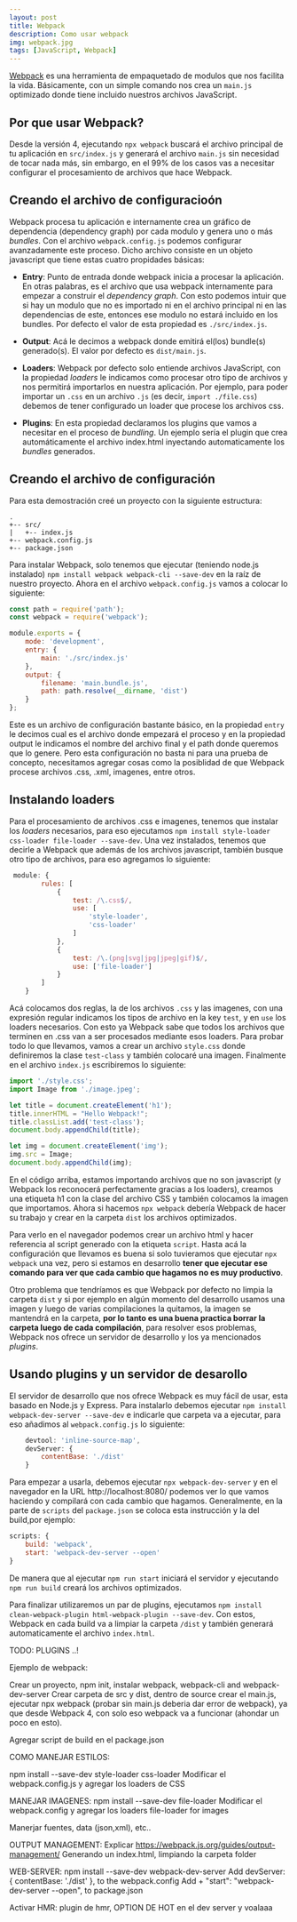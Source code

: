 ```yaml
---
layout: post
title: Webpack
description: Como usar webpack
img: webpack.jpg
tags: [JavaScript, Webpack]
---
```

[Webpack](https://webpack.js.org/) es una herramienta de empaquetado de modulos que nos facilita la vida. Básicamente, con un simple comando nos crea un `main.js` optimizado donde tiene incluido nuestros archivos JavaScript. 

## Por que usar Webpack?

Desde la versión 4, ejecutando `npx webpack` buscará el archivo principal de tu aplicación en `src/index.js` y generará el archivo `main.js` sin necesidad de tocar nada más, sin embargo, en el 99% de los casos vas a necesitar configurar el procesamiento de archivos que hace Webpack.

## Creando el archivo de configuracioón

Webpack procesa tu aplicación e internamente crea un gráfico de dependencia (dependency graph) por cada modulo y genera uno o más *bundles*. Con el archivo `webpack.config.js` podemos configurar avanzadamente este proceso. Dicho archivo consiste en un objeto javascript que tiene estas cuatro propidades básicas:

* **Entry**: Punto de entrada donde webpack inicia a procesar la aplicación. En otras palabras, es el archivo que usa webpack internamente para empezar a construir el *dependency graph*. Con esto podemos intuir que si hay un modulo que no es importado ni en el archivo principal ni en las dependencias de este, entonces ese modulo no estará incluido en los bundles. Por defecto el valor de esta propiedad es `./src/index.js`. 

* **Output**: Acá le decimos a webpack donde emitirá el(los) bundle(s) generado(s). El valor por defecto es `dist/main.js`.

* **Loaders**: Webpack por defecto solo entiende archivos JavaScript, con la propiedad *loaders* le indicamos como procesar otro tipo de archivos y nos permitirá importarlos en nuestra aplicación. Por ejemplo, para poder importar un `.css` en un archivo `.js` (es decir, `import ./file.css`) debemos de tener configurado un loader que procese los archivos css. 

* **Plugins**: En esta propiedad declaramos los plugins que vamos a necesitar en el proceso de *bundling*. Un ejemplo sería el plugin que crea automáticamente el archivo index.html inyectando automaticamente los *bundles* generados.

## Creando el archivo de configuración

Para esta demostración creé un proyecto con la siguiente estructura:

```
.
+-- src/
|   +-- index.js
+-- webpack.config.js
+-- package.json
```

Para instalar Webpack, solo tenemos que ejecutar (teniendo node.js instalado) `npm install webpack webpack-cli --save-dev` en la raíz de nuestro proyecto. Ahora en el archivo `webpack.config.js` vamos a colocar lo siguiente:

```javascript
const path = require('path');
const webpack = require('webpack');

module.exports = {
    mode: 'development',
    entry: {
        main: './src/index.js'
    },
    output: {
        filename: 'main.bundle.js',
        path: path.resolve(__dirname, 'dist')
    }
};
```

Este es un archivo de configuración bastante básico, en la propiedad `entry` le decimos cual es el archivo donde empezará el proceso y en la propiedad output le indicamos el nombre del archivo final y el path donde queremos que lo genere. Pero esta configuración no basta ni para una prueba de concepto, necesitamos agregar cosas como la posiblidad de que Webpack procese archivos .css, .xml, imagenes, entre otros.

## Instalando loaders

Para el procesamiento de archivos .css e imagenes, tenemos que instalar los *loaders* necesarios, para eso ejecutamos `npm install style-loader css-loader file-loader --save-dev`. Una vez instalados, tenemos que decirle a Webpack que además de los archivos javascript, también busque otro tipo de archivos, para eso agregamos lo siguiente:

```javascript
 module: {
        rules: [
            {
                test: /\.css$/,
                use: [
                    'style-loader',
                    'css-loader'
                ]
            },
            {
                test: /\.(png|svg|jpg|jpeg|gif)$/,
                use: ['file-loader']
            }
        ]
    }
```

Acá colocamos dos reglas, la de los archivos `.css` y las imagenes, con una expresión regular indicamos los tipos de archivo en la key `test`, y en `use` los loaders necesarios. Con esto ya Webpack sabe que todos los archivos que terminen en .css van a ser procesados mediante esos loaders. Para probar todo lo que llevamos, vamos a crear un archivo `style.css` donde definiremos la clase `test-class` y también colocaré una imagen. Finalmente en el archivo `index.js` escribiremos lo siguiente:

```javascript
import './style.css';
import Image from './image.jpeg';

let title = document.createElement('h1');
title.innerHTML = "Hello Webpack!";
title.classList.add('test-class');
document.body.appendChild(title);

let img = document.createElement('img');
img.src = Image;
document.body.appendChild(img);
```

En el código arriba, estamos importando archivos que no son javascript (y Webpack los reconocerá perfectamente gracias a los loaders), creamos una etiqueta h1 con la clase del archivo CSS y también colocamos la imagen que importamos. Ahora si hacemos `npx webpack` debería Webpack de hacer su trabajo y crear en la carpeta `dist` los archivos optimizados. 

Para verlo en el navegador podemos crear un archivo html y hacer referencia al script generado con la etiqueta `script`. Hasta acá la configuración que llevamos es buena si solo tuvieramos que ejecutar `npx webpack` una vez, pero si estamos en desarrollo **tener que ejecutar ese comando para ver que cada cambio que hagamos no es muy productivo**. 

Otro problema que tendríamos es que Webpack por defecto no limpia la carpeta `dist` y si por ejemplo en algún momento del desarrollo usamos una imagen y luego de varias compilaciones la quitamos, la imagen se mantendrá en la carpeta, **por lo tanto es una buena practica borrar la carpeta luego de cada compilación**, para resolver esos problemas, Webpack nos ofrece un servidor de desarrollo y los ya mencionados *plugins*.

## Usando plugins y un servidor de desarollo

El servidor de desarrollo que nos ofrece Webpack es muy fácil de usar, esta basado en Node.js y Express. Para instalarlo debemos ejecutar `npm install webpack-dev-server --save-dev` e indicarle que carpeta va a ejecutar, para eso añadimos al `webpack.config.js` lo siguiente:

```javascript 
    devtool: 'inline-source-map',
    devServer: {
        contentBase: './dist'
    }
```

Para empezar a usarla, debemos ejecutar `npx webpack-dev-server` y en el navegador en la URL http://localhost:8080/ podemos ver lo que vamos haciendo y compilará con cada cambio que hagamos. Generalmente, en la parte de `scripts` del `package.json` se coloca esta instrucción y la del build,por ejemplo:

```javascript
scripts: {
    build: 'webpack',
    start: 'webpack-dev-server --open'
}
```

De manera que al ejecutar `npm run start` iniciará el servidor y ejecutando `npm run build` creará los archivos optimizados.

Para finalizar utilizaremos un par de plugins, ejecutamos `npm install clean-webpack-plugin html-webpack-plugin --save-dev`. Con estos, Webpack en cada build va a limpiar la carpeta `/dist` y también generará automaticamente el archivo `index.html`.

TODO: PLUGINS ..!



Ejemplo de webpack:

Crear un proyecto, npm init, instalar webpack, webpack-cli and webpack-dev-server
Crear carpeta de src y dist, dentro de source crear el main.js, ejecutar npx webpack (probar sin main.js deberia dar error de webpack), ya que desde Webpack 4, con solo eso webpack va a funcionar (ahondar un poco en esto).


Agregar script de build en el package.json

COMO MANEJAR ESTILOS:

npm install --save-dev style-loader css-loader
Modificar el webpack.config.js y agregar los loaders de CSS

MANEJAR IMAGENES:
npm install --save-dev file-loader
Modificar el webpack.config y agregar los loaders file-loader for images

Manerjar fuentes, data (json,xml), etc..

OUTPUT MANAGEMENT: Explicar
https://webpack.js.org/guides/output-management/
Generando un index.html, limpiando la carpeta folder

WEB-SERVER:
npm install --save-dev webpack-dev-server
Add  devServer: {
        contentBase: './dist'
    }, to the webpack.config
Add +     "start": "webpack-dev-server --open",
to package.json

Activar HMR:
plugin de hmr, OPTION DE HOT en el dev server y voalaaa